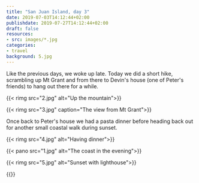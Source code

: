 ```yaml
---
title: "San Juan Island, day 3"
date: 2019-07-03T14:12:44+02:00
publishdate: 2019-07-27T14:12:44+02:00
draft: false
resources:
- src: images/*.jpg
categories:
- travel
background: 5.jpg
---
```


Like the previous days, we woke up late. Today we did a short hike, scrambling
up Mt Grant and from there to Devin's house (one of Peter's friends) to hang out
there for a while.

{{< rimg src="2.jpg" alt="Up the mountain">}}

{{< rimg src="3.jpg" caption="The view from Mt Grant">}}

Once back to Peter's house we had a pasta dinner before heading back out for
another small coastal walk during sunset.

{{< rimg src="4.jpg" alt="Having dinner">}}

{{< pano src="1.jpg" alt="The coast in the evening">}}

{{< rimg src="5.jpg" alt="Sunset with lighthouse">}}

{{<nextday>}}
